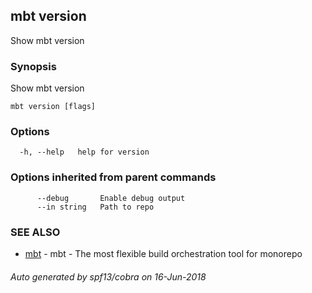 ## mbt version

Show mbt version

### Synopsis


Show mbt version

```
mbt version [flags]
```

### Options

```
  -h, --help   help for version
```

### Options inherited from parent commands

```
      --debug       Enable debug output
      --in string   Path to repo
```

### SEE ALSO
* [mbt](mbt.md)	 - mbt - The most flexible build orchestration tool for monorepo

###### Auto generated by spf13/cobra on 16-Jun-2018
